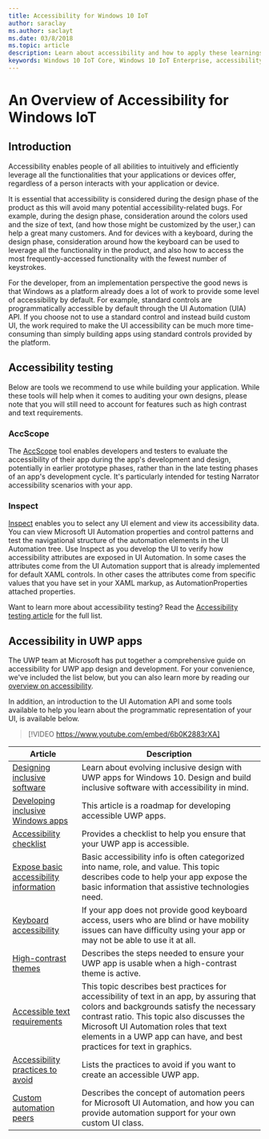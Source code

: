 ```yaml
--- 
title: Accessibility for Windows 10 IoT 
author: saraclay 
ms.author: saclayt 
ms.date: 03/8/2018 
ms.topic: article 
description: Learn about accessibility and how to apply these learnings to your next application or device. 
keywords: Windows 10 IoT Core, Windows 10 IoT Enterprise, accessibility, color contrast 
--- 
```

 
# An Overview of Accessibility for Windows IoT 
 
## Introduction 
Accessibility enables people of all abilities to intuitively and efficiently leverage all the functionalities that your applications or devices offer, regardless of a person interacts with your application or device. 
 
It is essential that accessibility is considered during the design phase of the product as this will avoid many potential accessibility-related bugs. For example, during the design phase, consideration around the colors used and the size of text, (and how those might be customized by the user,) can help a great many customers. And for devices with a keyboard, during the design phase, consideration around how the keyboard can be used to leverage all the functionality in the product, and also how to access the most frequently-accessed functionality with the fewest number of keystrokes.  
 
For the developer, from an implementation perspective the good news is that Windows as a platform already does a lot of work to provide some level of accessibility by default. For example, standard controls are programmatically accessible by default through the UI Automation (UIA) API. If you choose not to use a standard control and instead build custom UI, the work required to make the UI accessibility can be much more time-consuming than simply building apps using standard controls provided by the platform. 

## Accessibility testing
Below are tools we recommend to use while building your application. While these tools will help when it comes to auditing your own designs, please note that you will still need to account for features such as high contrast and text requirements.

### AccScope
The [AccScope](https://msdn.microsoft.com/library/windows/desktop/Dn433239) tool enables developers and testers to evaluate the accessibility of their app during the app's development and design, potentially in earlier prototype phases, rather than in the late testing phases of an app's development cycle. It's particularly intended for testing Narrator accessibility scenarios with your app.

### Inspect
[Inspect](https://msdn.microsoft.com/library/windows/desktop/Dd318521) enables you to select any UI element and view its accessibility data. You can view Microsoft UI Automation properties and control patterns and test the navigational structure of the automation elements in the UI Automation tree. Use Inspect as you develop the UI to verify how accessibility attributes are exposed in UI Automation. In some cases the attributes come from the UI Automation support that is already implemented for default XAML controls. In other cases the attributes come from specific values that you have set in your XAML markup, as AutomationProperties attached properties.

Want to learn more about accessibility testing? Read the [Accessibility testing article](https://docs.microsoft.com/en-us/windows/uwp/design/accessibility/accessibility-testing#inspect) for the full list.
 
 
## Accessibility in UWP apps 
The UWP team at Microsoft has put together a comprehensive guide on accessibility for UWP app design and development. For your convenience, we've included the list below, but you can also learn more by reading our [overview on accessibility](https://docs.microsoft.com/en-us/windows/uwp/design/accessibility/accessibility-overview). 
 
In addition, an introduction to the UI Automation API and some tools available to help you learn about the programmatic representation of your UI, is available below. 
 
> [!VIDEO https://www.youtube.com/embed/6b0K2883rXA]

 
| Article | Description | 
|---------|-------------| 
| [Designing inclusive software](https://docs.microsoft.com/en-us/windows/uwp/design/accessibility/designing-inclusive-software) | Learn about evolving inclusive design with UWP apps for Windows 10.  Design and build inclusive software with accessibility in mind. | 
| [Developing inclusive Windows apps](https://docs.microsoft.com/en-us/windows/uwp/design/accessibility/developing-inclusive-windows-apps) | This article is a roadmap for developing accessible UWP apps. | 
| [Accessibility checklist](https://docs.microsoft.com/en-us/windows/uwp/design/accessibility/accessibility-checklist) | Provides a checklist to help you ensure that your UWP app is accessible. | 
| [Expose basic accessibility information](https://docs.microsoft.com/en-us/windows/uwp/design/accessibility/basic-accessibility-information) | Basic accessibility info is often categorized into name, role, and value. This topic describes code to help your app expose the basic information that assistive technologies need. | 
| [Keyboard accessibility](https://docs.microsoft.com/en-us/windows/uwp/design/accessibility/keyboard-accessibility) | If your app does not provide good keyboard access, users who are blind or have mobility issues can have difficulty using your app or may not be able to use it at all. | 
| [High-contrast themes](https://docs.microsoft.com/en-us/windows/uwp/design/accessibility/high-contrast-themes) | Describes the steps needed to ensure your UWP app is usable when a high-contrast theme is active. | 
| [Accessible text requirements](https://docs.microsoft.com/en-us/windows/uwp/design/accessibility/accessible-text-requirements) | This topic describes best practices for accessibility of text in an app, by assuring that colors and backgrounds satisfy the necessary contrast ratio. This topic also discusses the Microsoft UI Automation roles that text elements in a UWP app can have, and best practices for text in graphics. | 
| [Accessibility practices to avoid](https://docs.microsoft.com/en-us/windows/uwp/design/accessibility/practices-to-avoid) | Lists the practices to avoid if you want to create an accessible UWP app. | 
| [Custom automation peers](https://docs.microsoft.com/en-us/windows/uwp/design/accessibility/custom-automation-peers) | Describes the concept of automation peers for Microsoft UI Automation, and how you can provide automation support for your own custom UI class. | 
 
